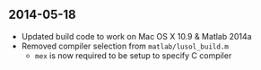 ## 2014-05-18

- Updated build code to work on Mac OS X 10.9 & Matlab 2014a
- Removed compiler selection from `matlab/lusol_build.m`
    - `mex` is now required to be setup to specify C compiler
